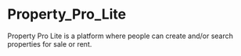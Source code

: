# Property_Pro_Lite
Property Pro Lite is a platform where people can create and/or search properties for sale or rent.
